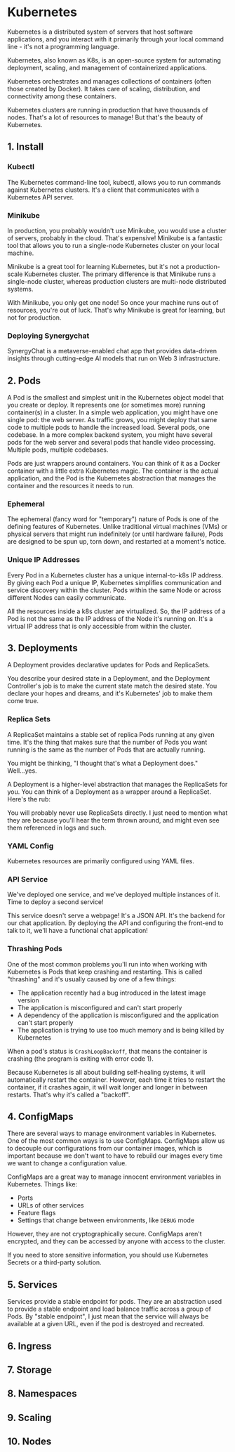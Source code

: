 # Kubernetes

Kubernetes is a distributed system of servers that host software applications, and you interact with it primarily through your local command line - it's not a programming language.

Kubernetes, also known as K8s, is an open-source system for automating deployment, scaling, and management of containerized applications.

Kubernetes orchestrates and manages collections of containers (often those created by Docker). 
It takes care of scaling, distribution, and connectivity among these containers.

Kubernetes clusters are running in production that have thousands of nodes. 
That's a lot of resources to manage! 
But that's the beauty of Kubernetes.

## 1. Install

### Kubectl

The Kubernetes command-line tool, kubectl, allows you to run commands against Kubernetes clusters. 
It's a client that communicates with a Kubernetes API server.

### Minikube

In production, you probably wouldn't use Minikube, you would use a cluster of servers, probably in the cloud. 
That's expensive! 
Minikube is a fantastic tool that allows you to run a single-node Kubernetes cluster on your local machine.

Minikube is a great tool for learning Kubernetes, but it's not a production-scale Kubernetes cluster. 
The primary difference is that Minikube runs a single-node cluster, whereas production clusters are multi-node distributed systems.

With Minikube, you only get one node! 
So once your machine runs out of resources, you're out of luck. 
That's why Minikube is great for learning, but not for production.

### Deploying Synergychat

SynergyChat is a metaverse-enabled chat app that provides data-driven insights through cutting-edge AI models that run on Web 3 infrastructure. 

## 2. Pods

A Pod is the smallest and simplest unit in the Kubernetes object model that you create or deploy. 
It represents one (or sometimes more) running container(s) in a cluster. 
In a simple web application, you might have one single pod: the web server. 
As traffic grows, you might deploy that same code to multiple pods to handle the increased load. 
Several pods, one codebase. 
In a more complex backend system, you might have several pods for the web server and several pods that handle video processing. 
Multiple pods, multiple codebases.

Pods are just wrappers around containers. 
You can think of it as a Docker container with a little extra Kubernetes magic. 
The container is the actual application, and the Pod is the Kubernetes abstraction that manages the container and the resources it needs to run.

### Ephemeral

The ephemeral (fancy word for "temporary") nature of Pods is one of the defining features of Kubernetes. 
Unlike traditional virtual machines (VMs) or physical servers that might run indefinitely (or until hardware failure), Pods are designed to be spun up, torn down, and restarted at a moment's notice.

### Unique IP Addresses

Every Pod in a Kubernetes cluster has a unique internal-to-k8s IP address. 
By giving each Pod a unique IP, Kubernetes simplifies communication and service discovery within the cluster. 
Pods within the same Node or across different Nodes can easily communicate.

All the resources inside a k8s cluster are virtualized. 
So, the IP address of a Pod is not the same as the IP address of the Node it's running on. 
It's a virtual IP address that is only accessible from within the cluster.

## 3. Deployments

A Deployment provides declarative updates for Pods and ReplicaSets.

You describe your desired state in a Deployment, and the Deployment Controller's job is to make the current state match the desired state. 
You declare your hopes and dreams, and it's Kubernetes' job to make them come true.

### Replica Sets

A ReplicaSet maintains a stable set of replica Pods running at any given time. 
It's the thing that makes sure that the number of Pods you want running is the same as the number of Pods that are actually running.

You might be thinking, "I thought that's what a Deployment does." 
Well...yes.

A Deployment is a higher-level abstraction that manages the ReplicaSets for you. 
You can think of a Deployment as a wrapper around a ReplicaSet. 
Here's the rub:

You will probably never use ReplicaSets directly. 
I just need to mention what they are because you'll hear the term thrown around, and might even see them referenced in logs and such.

### YAML Config

Kubernetes resources are primarily configured using YAML files.

### API Service

We've deployed one service, and we've deployed multiple instances of it. Time to deploy a second service!

This service doesn't serve a webpage! 
It's a JSON API. 
It's the backend for our chat application. 
By deploying the API and configuring the front-end to talk to it, we'll have a functional chat application!

### Thrashing Pods

One of the most common problems you'll run into when working with Kubernetes is Pods that keep crashing and restarting. 
This is called "thrashing" and it's usually caused by one of a few things:

* The application recently had a bug introduced in the latest image version
* The application is misconfigured and can't start properly
* A dependency of the application is misconfigured and the application can't start properly
* The application is trying to use too much memory and is being killed by Kubernetes

When a pod's status is `CrashLoopBackoff`, that means the container is crashing (the program is exiting with error code 1).

Because Kubernetes is all about building self-healing systems, it will automatically restart the container. 
However, each time it tries to restart the container, if it crashes again, it will wait longer and longer in between restarts. 
That's why it's called a "backoff".

## 4. ConfigMaps

There are several ways to manage environment variables in Kubernetes. 
One of the most common ways is to use ConfigMaps. 
ConfigMaps allow us to decouple our configurations from our container images, which is important because we don't want to have to rebuild our images every time we want to change a configuration value.

ConfigMaps are a great way to manage innocent environment variables in Kubernetes. 
Things like:

* Ports
* URLs of other services
* Feature flags
* Settings that change between environments, like `DEBUG` mode

However, they are not cryptographically secure. 
ConfigMaps aren't encrypted, and they can be accessed by anyone with access to the cluster.

If you need to store sensitive information, you should use Kubernetes Secrets or a third-party solution.

## 5. Services

Services provide a stable endpoint for pods. 
They are an abstraction used to provide a stable endpoint and load balance traffic across a group of Pods. 
By "stable endpoint", I just mean that the service will always be available at a given URL, even if the pod is destroyed and recreated.

## 6. Ingress

## 7. Storage

## 8. Namespaces

## 9. Scaling

## 10. Nodes